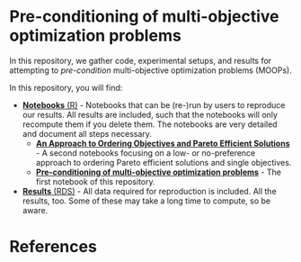 # Pre-conditioning of multi-objective optimization problems

In this repository, we gather code, experimental setups, and results for
attempting to *pre-condition* multi-objective optimization problems
(MOOPs).

In this repository, you will find:

-   [**Notebooks** (R)](./notebooks) - Notebooks that can be (re-)run by
    users to reproduce our results. All results are included, such that
    the notebooks will only recompute them if you delete them. The
    notebooks are very detailed and document all steps necessary.
    -   [**An Approach to Ordering Objectives and Pareto Efficient
        Solutions**](./notebooks/pareto-order.md) - A second notebooks
        focusing on a low- or no-preference approach to ordering Pareto
        efficient solutions and single objectives.
    -   [**Pre-conditioning of multi-objective optimization
        problems**](./notebooks/precondition-moop.md) - The first
        notebook of this repository.
-   [**Results** (RDS)](./results) - All data required for reproduction
    is included. All the results, too. Some of these may take a long
    time to compute, so be aware.

# References

<div id="refs">

</div>
